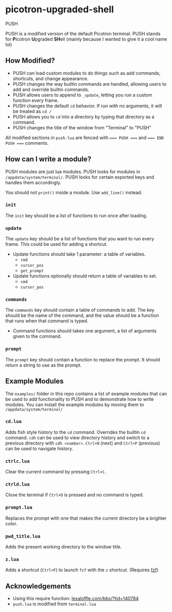 # picotron-upgraded-shell
PUSH

PUSH is a modified version of the default Picotron terminal. PUSH stands for **P**icotron **U**pgraded **SH**ell (mainly because I wanted to give it a cool name lol)

## How Modified?

* PUSH can load custom modules to do things such as add commands, shortcuts, and change appearance.
* PUSH changes the way builtin commands are handled, allowing users to add and override builtin commands.
* PUSH allows users to append to `_update`, letting you run a custom function every frame.
* PUSH changes the default `cd` behavior. If run with no arguments, it will be treated as `cd /`
* PUSH allows you to `cd` into a directory by typing that directory as a command.
* PUSH changes the title of the window from "Terminal" to "PUSH"

All modified sections in `push.lua` are fenced with `=== PUSH ===` and `=== END PUSH ===` comments.

## How can I write a module?

PUSH modules are just lua modules. PUSH looks for modules in `/appdata/system/terminal/`. PUSH looks for certain exported keys and handles them accordingly.

You should not `print()` inside a module. Use `add_line()` instead.

### `init`

The `init` key should be a list of functions to run once after loading.

### `update`

The `update` key should be a list of functions that you want to run every frame. This could be used for adding a shortcut.

* Update functions should take 1 parameter: a table of variables.
    * `cmd`
    * `cursor_pos`
    * `get_prompt`
* Update functions optionally should return a table of variables to set.
    * `cmd`
    * `cursor_pos`

### `commands`

The `commands` key should contain a table of commands to add. The key should be the name of the command, and the value should be a function that runs when that command is typed.

* Command functions should takes one argument, a list of arguments given to the command.

### `prompt`

The `prompt` key should contain a function to replace the prompt. It should return a string to use as the prompt.

## Example Modules

The `examples/` folder in this repo contains a list of example modules that can be used to add functionality to PUSH and to demonstrate how to write modules. You can install the example modules by moving them to `/appdata/system/terminal/`

### `cd.lua`

Adds fish style history to the `cd` command. Overrides the builtin `cd` command. `cdh` can be used to view directory history and switch to a previous directory with `cdh <number>`. `Ctrl+N` (next) and `Ctrl+P` (previous) can be used to navigate history.

### `ctrlc.lua`

Clear the current command by pressing `Ctrl+C`.

### `ctrld.lua`

Close the terminal if `Ctrl+D` is pressed and no command is typed.

### `prompt.lua`

Replaces the prompt with one that makes the current directory be a brighter color.

### `pwd_title.lua`

Adds the present working directory to the window title.

### `z.lua`

Adds a shortcut (`Ctrl+F`) to launch `fzf` with the `z` shortcut. (Requires [fzf](https://github.com/Rayquaza01/fuzzy-finder-picotron/))

## Acknowledgements

* Using this require function: [lexaloffle.com/bbs/?tid=140784](https://www.lexaloffle.com/bbs/?tid=140784)
* `push.lua` is modified from `terminal.lua`
